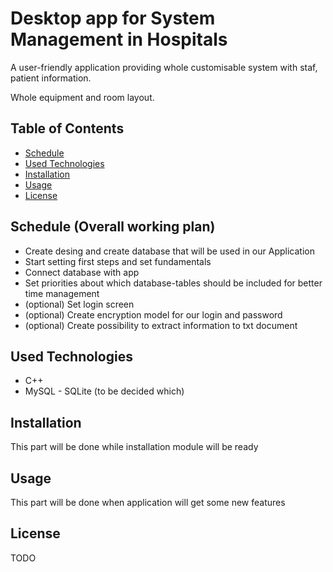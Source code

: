 # Desktop app for System Management in Hospitals
A user-friendly application providing whole customisable system with staf, patient information. 

Whole equipment and room layout.
## Table of Contents
- [Schedule](#schedule)
- [Used Technologies](#used-technologies)
- [Installation](#installation)
- [Usage](#usage)
- [License](#license)
  
## Schedule (Overall working plan)
- Create desing and create database that will be used in our Application
- Start setting first steps and set fundamentals
- Connect database with app
- Set priorities about which database-tables should be included for better time management
- (optional) Set login screen
- (optional) Create encryption model for our login and password
- (optional) Create possibility to extract information to txt document

## Used Technologies
- C++
- MySQL - SQLite (to be decided which)

## Installation
This part will be done while installation module will be ready

## Usage
This part will be done when application will get some new features

## License
TODO
